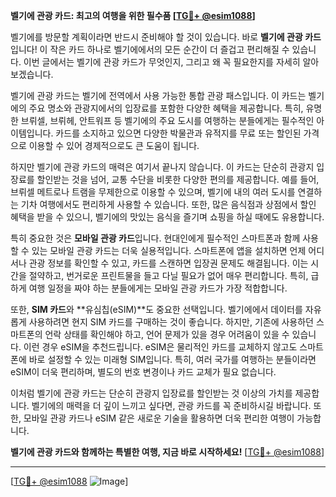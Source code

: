 **벨기에 관광 카드: 최고의 여행을 위한 필수품 [[TG💪+ @esim1088](https://t.me/s/esim1088)]**

벨기에를 방문할 계획이라면 반드시 준비해야 할 것이 있습니다. 바로 **벨기에 관광 카드**입니다! 이 작은 카드 하나로 벨기에에서의 모든 순간이 더 즐겁고 편리해질 수 있습니다. 이번 글에서는 벨기에 관광 카드가 무엇인지, 그리고 왜 꼭 필요한지를 자세히 알아보겠습니다.

벨기에 관광 카드는 벨기에 전역에서 사용 가능한 통합 관광 패스입니다. 이 카드는 벨기에의 주요 명소와 관광지에서의 입장료를 포함한 다양한 혜택을 제공합니다. 특히, 유명한 브뤼셀, 브뤼헤, 안트워프 등 벨기에의 주요 도시를 여행하는 분들에게는 필수적인 아이템입니다. 카드를 소지하고 있으면 다양한 박물관과 유적지를 무료 또는 할인된 가격으로 이용할 수 있어 경제적으로도 큰 도움이 됩니다.

하지만 벨기에 관광 카드의 매력은 여기서 끝나지 않습니다. 이 카드는 단순히 관광지 입장료를 할인받는 것을 넘어, 교통 수단을 비롯한 다양한 편의를 제공합니다. 예를 들어, 브뤼셀 메트로나 트램을 무제한으로 이용할 수 있으며, 벨기에 내의 여러 도시를 연결하는 기차 여행에서도 편리하게 사용할 수 있습니다. 또한, 많은 음식점과 상점에서 할인 혜택을 받을 수 있으니, 벨기에의 맛있는 음식을 즐기며 쇼핑을 하실 때에도 유용합니다.

특히 중요한 것은 **모바일 관광 카드**입니다. 현대인에게 필수적인 스마트폰과 함께 사용할 수 있는 모바일 관광 카드는 더욱 실용적입니다. 스마트폰에 앱을 설치하면 언제 어디서나 관광 정보를 확인할 수 있고, 카드를 스캔하면 입장권 문제도 해결됩니다. 이는 시간을 절약하고, 번거로운 프린트물을 들고 다닐 필요가 없어 매우 편리합니다. 특히, 급하게 여행 일정을 짜야 하는 분들에게는 모바일 관광 카드가 가장 적합합니다.

또한, **SIM 카드**와 **유심칩(eSIM)**도 중요한 선택입니다. 벨기에에서 데이터를 자유롭게 사용하려면 현지 SIM 카드를 구매하는 것이 좋습니다. 하지만, 기존에 사용하던 스마트폰의 언락 상태를 확인해야 하고, 언어 문제가 있을 경우 어려움이 있을 수 있습니다. 이런 경우 eSIM을 추천드립니다. eSIM은 물리적인 카드를 교체하지 않고도 스마트폰에 바로 설정할 수 있는 미래형 SIM입니다. 특히, 여러 국가를 여행하는 분들이라면 eSIM이 더욱 편리하며, 별도의 번호 변경이나 카드 교체가 필요 없습니다.

이처럼 벨기에 관광 카드는 단순히 관광지 입장료를 할인받는 것 이상의 가치를 제공합니다. 벨기에의 매력을 더 깊이 느끼고 싶다면, 관광 카드를 꼭 준비하시길 바랍니다. 또한, 모바일 관광 카드나 eSIM 같은 새로운 기술을 활용하면 더욱 편리한 여행이 가능합니다.

**벨기에 관광 카드와 함께하는 특별한 여행, 지금 바로 시작하세요!** [[TG💪+ @esim1088](https://t.me/s/esim1088)]

---

[[TG💪+ @esim1088](https://t.me/s/esim1088) ![Image](https://i.postimg.cc/Y0z9fWf4/image.png)]